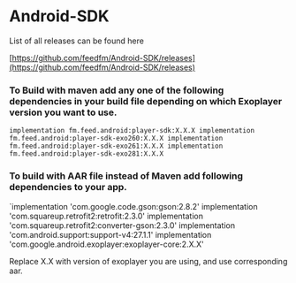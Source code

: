 # Android-SDK

List of all releases can be found here

[https://github.com/feedfm/Android-SDK/releases](https://github.com/feedfm/Android-SDK/releases)


### To Build with maven add any one of the following dependencies in your build file depending on which Exoplayer version you want to use.
   `implementation fm.feed.android:player-sdk:X.X.X
    implementation fm.feed.android:player-sdk-exo260:X.X.X
    implementation fm.feed.android:player-sdk-exo261:X.X.X
    implementation fm.feed.android:player-sdk-exo281:X.X.X`


### To build with AAR file instead of Maven add following dependencies to your app.

  `implementation 'com.google.code.gson:gson:2.8.2'
   implementation 'com.squareup.retrofit2:retrofit:2.3.0'
   implementation 'com.squareup.retrofit2:converter-gson:2.3.0'
   implementation 'com.android.support:support-v4:27.1.1'
   implementation 'com.google.android.exoplayer:exoplayer-core:2.X.X'

   Replace X.X with version of exoplayer you are using, and use corresponding aar.
